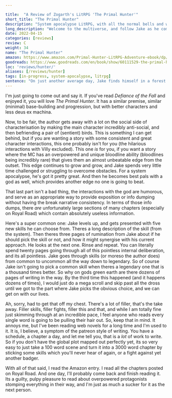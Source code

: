 ```yaml
---

title:  "A Review of Zogarth's LitRPG 'The Primal Hunter'"
short_title: "The Primal Hunter"
description: "System apocalypse LitRPG, with all the normal bells and whistles."
long_description: "Welcome to the multiverse, and follow Jake as he comes into his unique bloodline and becomes a powerhouse. Plenty of chapters on Royal Road, though the story quickly becomes the MC being super OP and stomping literally everything."
date: 2022-04-15
categories: [reviews]
review: C
weight: 34
name: "The Primal Hunter"
amazon: https://www.amazon.com/Primal-Hunter-LitRPG-Adventure-ebook/dp/B09MV3G8PG
goodreads: https://www.goodreads.com/en/book/show/60111529-the-primal-hunter
loc: 'reviews/hunter/'
aliases: [/reviews/hunter]
tags: [in-progress, system-apocalypse, litrpg]
sentence: "On just another average day, Jake finds himself in a forest filled with monsters, dangers, and opportunity..."
---
```


I'm just going to come out and say it. If you've read *Defiance of the Fall* and enjoyed it, you will love *The Primal Hunter*. It has a similar premise, similar (minimal) base-building and progression, but with better characters and less deus ex machina.

Now, to be fair, the author gets away with a lot on the social side of characterisation by making the main character incredibly anti-social, and then befriending a pair of (sentient) birds. This is something I can get behind, but if you are wanting a story with some consistent and great character interactions, this one probably isn't for you (the hilarious interactions with Villy excluded). This one *is* for you, if you want a story where the MC has an overpowered and unique bloodline ability (bloodlines being incredibly rare) that gives them an almost unbeatable edge from the outset. This edge continues to grow and grow, and Jake spends very little time challenged or struggling to overcome obstacles. For a system apocalypse, he's got it pretty great. And then he becomes best pals with a god as well, which provides another edge no one is going to beat.

That last part isn't a bad thing, the interactions with the god are humorous, and serve as an appropriate way to provide exposition or info dumping without having the break narrative consistency. In terms of those info dumps, there *are* unfortunately large sections of many chapters (especially on Royal Road) which contain absolutely useless information.

Here's a super common one: Jake levels up, and gets presented with five new skills he can choose from. Theres a long description of the skill (from the system). Then theres three pages of rumination from Jake about if he should pick the skill or not, and how it might synergise with his current approach. He looks at the next one. Rinse and repeat. You can literally spend twenty pages going through all of this pointless internal deliberation, and its all pointless. Jake goes through skills (or moreso the author does) from common to uncommon all the way down to legendary. So of course Jake isn't going to pick a common skill when theres a legendary one that is a thousand times better. So why on gods green earth are there dozens of pages of writing in the way. By the third time this happened (and it happens dozens of times), I would just do a mega scroll and skip past all the dross until we got to the part where Jake picks the obvious choice, and we can get on with our lives.

Ah, sorry, had to get that off my chest. There's a lot of filler, that's the take away. Filler skills, filler fights, filler this and that, and while I am totally fine just skimming through at an incredible pace, I feel anyone who reads every single word is going to be pulling their hair out. So, keep that in mind. It annoys me, but I've been reading web novels for a long time and I'm used to it. It is, I believe, a symptom of the patreon style of writing. You have a schedule, a chapter a day, and let me tell you, that is a *lot* of work to write. So if you don't have the global plot mapped out perfectly yet, its so very easy to just take a 100 word scene and turn it into a 3000 word chapter by sticking some skills which you'll never hear of again, or a fight against yet another badger.

With all of that said, I read the Amazon entry. I read all the chapters posted on Royal Road. And one day, I'll probably come back and finish reading it. Its a guilty, pulpy pleasure to read about overpowered protagonists stomping everything in their way, and I'm just as much a sucker for it as the next person.